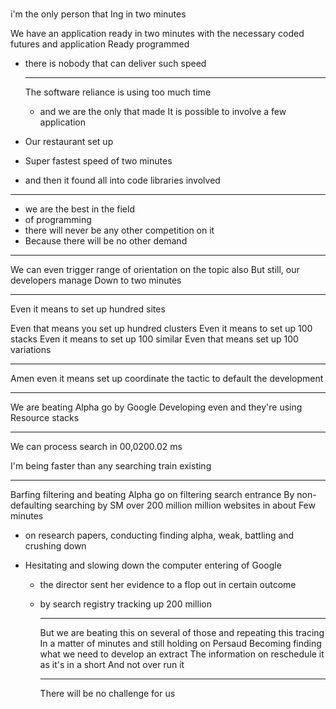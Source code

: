 

###

i'm the only person that
Ing in two minutes 


We have an application ready 
in two minutes with the necessary
coded futures and application
Ready programmed 

- there is nobody
  that can deliver such speed



  ---------

  The software reliance
  is using too much time

  - and we are the only that made
  It is possible to involve a few application

- Our restaurant set up
- Super fastest speed of two minutes
- and then it found all into code
 libraries involved



----------

- we are the best in the field
- of programming
- there will never be any other competition on it
- Because there will be no other demand

-----------

We can even trigger range of orientation on the topic also
But still, our developers manage
Down to two minutes

---------

Even it means to set up hundred sites

Even that means you set up hundred clusters
Even it means to set up 100 stacks
Even it means to set up 100 similar
Even that means set up 100 variations

----------

Amen even it means set up 
coordinate the tactic to 
default the development


---------

We are beating Alpha go by Google
Developing even and they're using
Resource stacks


---------

We can process search in 00,0200.02 ms

I'm being faster than any searching train existing


----------

Barfing filtering and beating Alpha go on filtering search entrance
By non-defaulting searching by SM over 200 million million websites in about
Few minutes

- on research papers, conducting finding alpha, weak, battling and crushing down
- Hesitating and slowing down the computer entering of Google


  - the director sent her evidence to a flop out in certain outcome
  - by search registry tracking up 200 million
 
    -----------

    But we are beating this on several of those and repeating this tracing
    In a matter of minutes and still holding on Persaud
    Becoming finding what we need to develop an extract
    The information on reschedule it as it's in a short
    And not over run it

    ----------

    There will be no challenge for us
